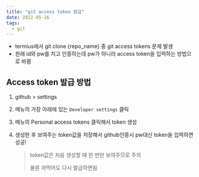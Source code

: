 ```yaml
---
title: "git access token 발급"
date: 2022-05-16
tags:
  - git
---
```


- termius에서 git clone {repo_name} 중 git access tokens 문제 발생
- 원래 id와 pw를 치고 인증하는데 pw가 아니라 access token을 입력하는 방법으로 바뀜

## Access token 발급 방법

1. github > settings

2. 메뉴의 가장 아래에 있는 `Developer settings` 클릭

3. 메뉴의 Personal access tokens 클릭해서 token 생성

4. 생성한 후 보여주는 token값을 저장해서 github인증시 pw대신 token을 입력하면 성공!

   > token값은 처음 생성할 때 한 번만 보여주므로 주의
   >
   > 물론 까먹어도 다시 발급하면됨
